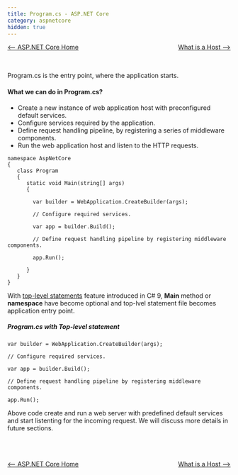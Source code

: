 ```yaml
---
title: Program.cs - ASP.NET Core
category: aspnetcore
hidden: true
---
```


<div style="width:100%; background-color:grey;">
<div style="width:50%;float:left;text-align:left;">
<a href="/blog/aspnetcore/2024/01/02/home.html"><-- ASP.NET Core Home</a>
</div>
<div style="width:50%;float:right;text-align:right;">
<a href="/blog/aspnetcore/2024/01/02/host.html">What is a Host --></a>
</div>
</div>
<div style="height:50px;width:100%;">&nbsp;</div>

Program.cs is the entry point, where the application starts.

#### What we can do in Program.cs?
- Create a new instance of web application host with preconfigured default services.
- Configure services required by the application.
- Define request handling pipeline, by registering a series of middleware components.
- Run the web application host and listen to the HTTP requests.

```
namespace AspNetCore
{
   class Program
   {
      static void Main(string[] args)
      {

        var builder = WebApplication.CreateBuilder(args);

        // Configure required services.

        var app = builder.Build();

        // Define request handling pipeline by registering middleware components.

        app.Run();

      }
   }
}
```
With [top-level statements](https://learn.microsoft.com/en-us/dotnet/csharp/fundamentals/program-structure/top-level-statements) feature introduced in C# 9, **Main** method or **namespace** have become optional and top-lvel statement file becomes application entry point. 

##### Program.cs with Top-level statement 
```
var builder = WebApplication.CreateBuilder(args);

// Configure required services.

var app = builder.Build();

// Define request handling pipeline by registering middleware components.

app.Run();
```
Above code create and run a web server with predefined default services and start listenting for the incoming request.
We will discuss more details in future sections.
<div style="height:50px;">&nbsp;</div>
<div style="width:100%; background-color:grey;">
<div style="width:50%;float:left;text-align:left;">
<a href="/blog/aspnetcore/2024/01/02/home.html"><-- ASP.NET Core Home</a>
</div>
<div style="width:50%;float:right;text-align:right;">
<a href="/blog/aspnetcore/2024/01/02/host.html">What is a Host --></a>
</div>
</div>